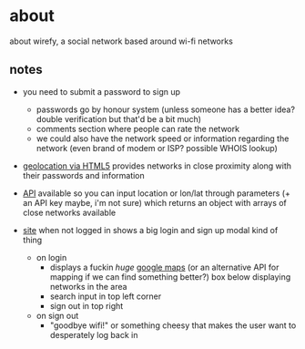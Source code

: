 # about
about wirefy, a social network based around wi-fi networks

## notes

- you need to submit a password to sign up
	- passwords go by honour system (unless someone has a better idea? double verification but that'd be a bit much)
	- comments section where people can rate the network
	- we could also have the network speed or information regarding the network (even brand of modem or ISP? possible WHOIS lookup)
	
- [geolocation via HTML5](http://www.w3schools.com/html/html5_geolocation.asp) provides networks in close proximity along with their passwords and information

- [API](https://github.com/share-fi/api) available so you can input location or lon/lat through parameters (+ an API key maybe, i'm not sure) which returns an object with arrays of close networks available

- [site](https://github.com/share-fi/site) when not logged in shows a big login and sign up modal kind of thing
	- on login
		- displays a fuckin *huge* [google maps](https://developers.google.com/maps/?hl=en) (or an alternative API for mapping if we can find something better?) box below displaying networks in the area
		- search input in top left corner
		- sign out in top right
	- on sign out
		- "goodbye wifi!" or something cheesy that makes the user want to desperately log back in
